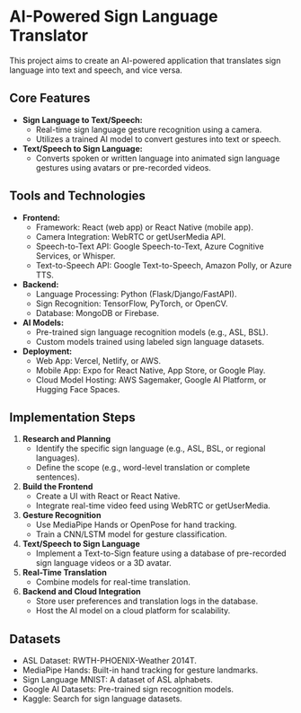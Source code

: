 # AI-Powered Sign Language Translator

This project aims to create an AI-powered application that translates sign language into text and speech, and vice versa.

## Core Features
- **Sign Language to Text/Speech:**
  - Real-time sign language gesture recognition using a camera.
  - Utilizes a trained AI model to convert gestures into text or speech.
- **Text/Speech to Sign Language:**
  - Converts spoken or written language into animated sign language gestures using avatars or pre-recorded videos.

## Tools and Technologies
- **Frontend:**
  - Framework: React (web app) or React Native (mobile app).
  - Camera Integration: WebRTC or getUserMedia API.
  - Speech-to-Text API: Google Speech-to-Text, Azure Cognitive Services, or Whisper.
  - Text-to-Speech API: Google Text-to-Speech, Amazon Polly, or Azure TTS.
- **Backend:**
  - Language Processing: Python (Flask/Django/FastAPI).
  - Sign Recognition: TensorFlow, PyTorch, or OpenCV.
  - Database: MongoDB or Firebase.
- **AI Models:**
  - Pre-trained sign language recognition models (e.g., ASL, BSL).
  - Custom models trained using labeled sign language datasets.
- **Deployment:**
  - Web App: Vercel, Netlify, or AWS.
  - Mobile App: Expo for React Native, App Store, or Google Play.
  - Cloud Model Hosting: AWS Sagemaker, Google AI Platform, or Hugging Face Spaces.

## Implementation Steps
1. **Research and Planning**
   - Identify the specific sign language (e.g., ASL, BSL, or regional languages).
   - Define the scope (e.g., word-level translation or complete sentences).
2. **Build the Frontend**
   - Create a UI with React or React Native.
   - Integrate real-time video feed using WebRTC or getUserMedia.
3. **Gesture Recognition**
   - Use MediaPipe Hands or OpenPose for hand tracking.
   - Train a CNN/LSTM model for gesture classification.
4. **Text/Speech to Sign Language**
   - Implement a Text-to-Sign feature using a database of pre-recorded sign language videos or a 3D avatar.
5. **Real-Time Translation**
   - Combine models for real-time translation.
6. **Backend and Cloud Integration**
   - Store user preferences and translation logs in the database.
   - Host the AI model on a cloud platform for scalability.

## Datasets
- ASL Dataset: RWTH-PHOENIX-Weather 2014T.
- MediaPipe Hands: Built-in hand tracking for gesture landmarks.
- Sign Language MNIST: A dataset of ASL alphabets.
- Google AI Datasets: Pre-trained sign recognition models.
- Kaggle: Search for sign language datasets.
